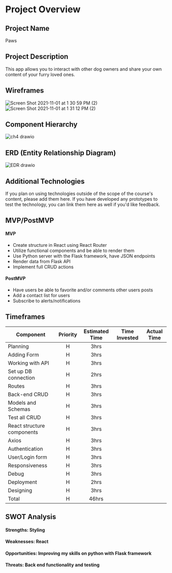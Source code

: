 # Project Overview

## Project Name

Paws

## Project Description

This app allows you to interact with other dog owners and share your own content of your furry loved ones.

## Wireframes

![Screen Shot 2021-11-01 at 1 30 59 PM (2)](https://user-images.githubusercontent.com/88290507/139742837-87ed274c-07a1-44af-a0db-3459e1ef674e.png)
![Screen Shot 2021-11-01 at 1 31 12 PM (2)](https://user-images.githubusercontent.com/88290507/139742853-d37c4690-67c1-4f59-b401-d111e68d368f.png)

## Component Hierarchy

![ch4 drawio](https://user-images.githubusercontent.com/88290507/139746318-26b26249-cc42-48f8-8013-3103972954fa.png)

## ERD (Entity Relationship Diagram)

![EDR drawio](https://user-images.githubusercontent.com/88290507/139749211-54877c92-e667-480c-93bf-5e1a995d056c.png)

## Additional Technologies

If you plan on using technologies outside of the scope of the course's content, please add them here. If you have developed any prototypes to test the technology, you can link them here as well if you'd like feedback.

## MVP/PostMVP

#### MVP 

- Create structure in React using React Router
- Utilize functional components and be able to render them
- Use Python server with the Flask framework, have JSON endpoints
- Render data from Flask API
- Implement full CRUD actions

#### PostMVP  

- Have users be able to favorite and/or comments other users posts
- Add a contact list for users
- Subscribe to alerts/notifications

## Timeframes

| Component | Priority | Estimated Time | Time Invested | Actual Time |
| --- | :---: |  :---: | :---: | :---: |
| Planning | H | 3hrs |
| Adding Form | H | 3hrs |
| Working with API | H | 3hrs |
| Set up DB connection | H | 2hrs |
| Routes | H | 3hrs |
| Back-end CRUD | H | 3hrs |
| Models and Schemas | H | 3hrs |
| Test all CRUD | H | 3hrs |
| React structure components | H | 3hrs |
| Axios | H | 3hrs |
| Authentication | H | 3hrs |
| User/Login form | H | 3hrs |
| Responsiveness | H | 3hrs |
| Debug | H | 3hrs |
| Deployment | H | 2hrs |
| Designing | H | 3hrs |
| Total | H | 46hrs|  |  |

## SWOT Analysis

#### Strengths: Styling

#### Weaknesses: React

#### Opportunities: Improving my skills on python with Flask framework

#### Threats: Back end functionality and testing
